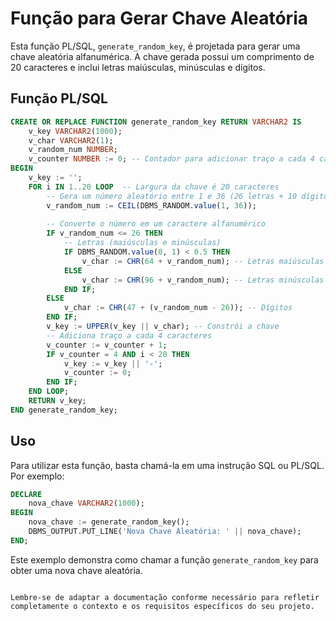 # Função para Gerar Chave Aleatória

Esta função PL/SQL, `generate_random_key`, é projetada para gerar uma chave aleatória alfanumérica. A chave gerada possui um comprimento de 20 caracteres e inclui letras maiúsculas, minúsculas e dígitos.

## Função PL/SQL

```sql
CREATE OR REPLACE FUNCTION generate_random_key RETURN VARCHAR2 IS
    v_key VARCHAR2(1000);
    v_char VARCHAR2(1);
    v_random_num NUMBER;
    v_counter NUMBER := 0; -- Contador para adicionar traço a cada 4 caracteres
BEGIN
    v_key := '';
    FOR i IN 1..20 LOOP  -- Largura da chave é 20 caracteres
        -- Gera um número aleatório entre 1 e 36 (26 letras + 10 dígitos)
        v_random_num := CEIL(DBMS_RANDOM.value(1, 36));
        
        -- Converte o número em um caractere alfanumérico
        IF v_random_num <= 26 THEN
            -- Letras (maiúsculas e minúsculas)
            IF DBMS_RANDOM.value(0, 1) < 0.5 THEN
                v_char := CHR(64 + v_random_num); -- Letras maiúsculas
            ELSE
                v_char := CHR(96 + v_random_num); -- Letras minúsculas
            END IF;
        ELSE
            v_char := CHR(47 + (v_random_num - 26)); -- Dígitos
        END IF;
        v_key := UPPER(v_key || v_char); -- Constrói a chave
        -- Adiciona traço a cada 4 caracteres
        v_counter := v_counter + 1;
        IF v_counter = 4 AND i < 20 THEN
            v_key := v_key || '-';
            v_counter := 0;
        END IF;
    END LOOP;
    RETURN v_key;
END generate_random_key;
```

## Uso

Para utilizar esta função, basta chamá-la em uma instrução SQL ou PL/SQL. Por exemplo:

```sql
DECLARE
    nova_chave VARCHAR2(1000);
BEGIN
    nova_chave := generate_random_key();
    DBMS_OUTPUT.PUT_LINE('Nova Chave Aleatória: ' || nova_chave);
END;
```

Este exemplo demonstra como chamar a função `generate_random_key` para obter uma nova chave aleatória.

```

Lembre-se de adaptar a documentação conforme necessário para refletir completamente o contexto e os requisitos específicos do seu projeto.
